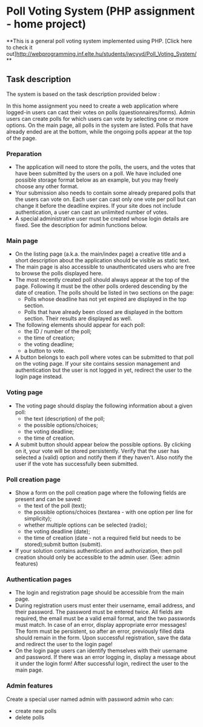 
# Poll Voting System (PHP assignment - home project)

**This is a general poll voting system implemented using PHP. [Click here to check it out]http://webprogramming.inf.elte.hu/students/iwcyyd/Poll_Voting_System/ **

## Task description

The system is based on the task description provided below :

In this home assignment you need to create a web application where logged-in users can cast their votes on polls (questionnaires/forms). Admin users can create polls for which users can vote by selecting one or more options. On the main page, all polls in the system are listed. Polls that have already ended are at the bottom, while the ongoing polls appear at the top of the page.

### Preparation

* The application will need to store the polls, the users, and the votes that have been submitted by the users on a poll. We have included one possible storage format below as an example, but you may freely choose any other format.
* Your submission also needs to contain some already prepared polls that the users can vote on. Each user can cast only one vote per poll but can change it before the deadline expires. If your site does not include authentication, a user can cast an unlimited number of votes.
* A special administrative user must be created whose login details are fixed. See the description for admin functions below.

### Main page
* On the listing page (a.k.a. the main/index page) a creative title and a short description about the application should be visible as static text.
* The main page is also accessible to unauthenticated users who are free to browse the polls displayed here.
* The most recently created poll should always appear at the top of the page. Following it must be the other polls ordered descending by the date of creation. The polls should be listed in two sections on the page:
    * Polls whose deadline has not yet expired are displayed in the top section.
    * Polls that have already been closed are displayed in the bottom section. Their results are displayed as well.
* The following elements should appear for each poll:
    * the ID / number of the poll;
    * the time of creation;
    * the voting deadline;
    * a button to vote.
* A button belongs to each poll where votes can be submitted to that poll on the voting page. If your site contains session management and authentication but the user is not logged in yet, redirect the user to the login page instead.

### Voting page
* The voting page should display the following information about a given poll:
    * the text (description) of the poll;
    * the possible options/choices;
    * the voting deadline;
    * the time of creation.
* A submit button should appear below the possible options. By clicking on it, your vote will be stored persistently. Verify that the user has selected a (valid) option and notify them if they haven't. Also notify the user if the vote has successfully been submitted.

### Poll creation page
* Show a form on the poll creation page where the following fields are present and can be saved:
    * the text of the poll (text);
    * the possible options/choices (textarea - with one option per line for simplicity);
    * whether multiple options can be selected (radio);
    * the voting deadline (date);
    * the time of creation (date - not a required field but needs to be stored);submit button (submit).
* If your solution contains authentication and authorization, then poll creation should only be accessible to the admin user. (See: admin features)

### Authentication pages
* The login and registration page should be accessible from the main page.
* During registration users must enter their username, email address, and their password. The password must be entered twice. All fields are required, the email must be a valid email format, and the two passwords must match. In case of an error, display appropriate error messages! The form must be persistent, so after an error, previously filled data should remain in the form. Upon successful registration, save the data and redirect the user to the login page!
* On the login page users can identify themselves with their username and password. If there was an error logging in, display a message about it under the login form! After successful login, redirect the user to the main page.

### Admin features
Create a special user named admin with password admin who can:
* create new polls
* delete polls
